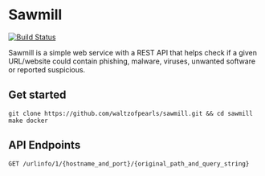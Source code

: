 # Sawmill

[![Build Status](https://travis-ci.org/waltzofpearls/sawmill.svg)](https://travis-ci.org/waltzofpearls/sawmill)

Sawmill is a simple web service with a REST API that helps check if a given URL/website could contain
phishing, malware, viruses, unwanted software or reported suspicious.

## Get started

```
git clone https://github.com/waltzofpearls/sawmill.git && cd sawmill
make docker
```

## API Endpoints

```
GET /urlinfo/1/{hostname_and_port}/{original_path_and_query_string}
```
